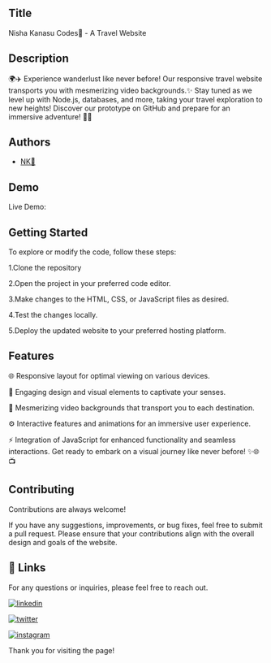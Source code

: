 ## Title

Nisha Kanasu Codes💛 - A Travel Website
## Description 

🌍✈️ Experience wanderlust like never before! Our responsive travel website transports you with mesmerizing video backgrounds.✨ Stay tuned as we level up with Node.js, databases, and more, taking your travel exploration to new heights! Discover our prototype on GitHub and prepare for an immersive adventure! 🚀🔗
## Authors

- [NK💛](https://www.github.com/codesofTG)


## Demo

Live Demo:


   
## Getting Started

To explore or modify the code, follow these steps:

1.Clone the repository

2.Open the project in your preferred code editor.

3.Make changes to the HTML, CSS, or JavaScript files as desired.

4.Test the changes locally.

5.Deploy the updated website to your preferred hosting platform.


## Features

🌐 Responsive layout for optimal viewing on various devices.

🎨 Engaging design and visual elements to captivate your senses.

🎥 Mesmerizing video backgrounds that transport you to each destination.

⚙️ Interactive features and animations for an immersive user experience.

⚡ Integration of JavaScript for enhanced functionality and seamless interactions. Get ready to embark on a visual journey like never before! ✨🌐📺




## Contributing

Contributions are always welcome!

If you have any suggestions, improvements, or bug fixes, feel free to submit a pull request. Please ensure that your contributions align with the overall design and goals of the website. 


## 🔗 Links

For any questions or inquiries, please feel free to reach out. 

[![linkedin](https://img.shields.io/badge/linkedin-0A66C2?style=for-the-badge&logo=linkedin&logoColor=white)](https://www.linkedin.com/in/-nisha-p/)


[![twitter](https://img.shields.io/badge/twitter-1DA1F2?style=for-the-badge&logo=twitter&logoColor=white)](https://twitter.com/nishap24)

[![instagram](https://img.shields.io/badge/instagram-E4405F?style=for-the-badge&logo=instagram&logoColor=white)](https://instagram.com/_nisha_p_24)




Thank you for visiting the page!
